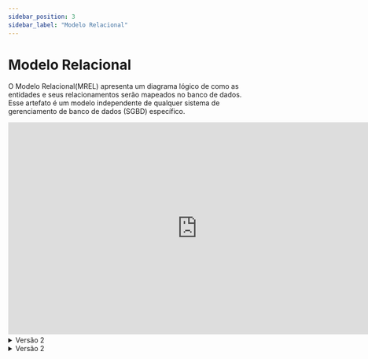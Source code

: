 ```yaml
---
sidebar_position: 3
sidebar_label: "Modelo Relacional"
---
```


# Modelo Relacional

O Modelo Relacional(MREL) apresenta um diagrama lógico de como as entidades e seus relacionamentos serão mapeados no banco de dados. Esse artefato é um modelo independente de qualquer sistema de gerenciamento de banco de dados (SGBD) específico.

<iframe width="768" height="432" src="https://lucid.app/documents/embedded/3cdfd4bf-5445-4f6a-8a11-fae8673a0a4a" frameborder="0" scrolling="no" allow="fullscreen; clipboard-read; clipboard-write" allowfullscreen></iframe>

<details>
  <summary>Versão 2</summary>

  ![Representação do Modelo Relacional](../../static/img/MRel.png)
  *Modelo Relacional The Last of Us - versão 01*
</details>

<details>
  <summary>Versão 2</summary>

  ![Representação do Modelo Relacional](../../static/img/TLOUMRel2.png)
  *Modelo Relacional The Last of Us - versão 02*
</details>